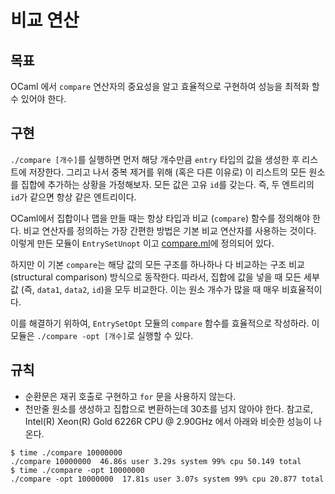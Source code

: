 # 비교 연산

## 목표
OCaml 에서 `compare` 연산자의 중요성을 알고 효율적으로 구현하여 성능을 최적화 할 수 있어야 한다.

## 구현
`./compare [개수]`를 실행하면 먼저 해당 개수만큼 `entry` 타입의 값을 생성한 후 리스트에 저장한다.
그리고 나서 중복 제거를 위해 (혹은 다른 이유로) 이 리스트의 모든 원소를 집합에 추가하는 상황을 가정해보자.
모든 값은 고유 `id`를 갖는다. 즉, 두 엔트리의 `id`가 같으면 항상 같은 엔트리이다.

OCaml에서 집합이나 맵을 만들 때는 항상 타입과 비교 (`compare`) 함수를 정의해야 한다.
비교 연산자를 정의하는 가장 간편한 방법은 기본 비교 연산자를 사용하는 것이다.
이렇게 만든 모듈이 `EntrySetUnopt` 이고 [compare.ml](src/compare.ml)에 정의되어 있다.

하지만 이 기본 `compare`는 해당 값의 모든 구조를 하나하나 다 비교하는 구조 비교 (structural comparison) 방식으로 동작한다.
따라서, 집합에 값을 넣을 때 모든 세부 값 (즉, `data1`, `data2`, `id`)을 모두 비교한다.
이는 원소 개수가 많을 때 매우 비효율적이다.

이를 해결하기 위하여, `EntrySetOpt` 모듈의 `compare` 함수를 효율적으로 작성하라. 이 모듈은 `./compare -opt [개수]`로 실행할 수 있다.

## 규칙
- 순환문은 재귀 호출로 구현하고 `for` 문을 사용하지 않는다.
- 천만줄 원소를 생성하고 집합으로 변환하는데 30초를 넘지 않아야 한다. 참고로, Intel(R) Xeon(R) Gold 6226R CPU @ 2.90GHz 에서 아래와 비슷한 성능이 나온다.
```console
$ time ./compare 10000000
./compare 10000000  46.86s user 3.29s system 99% cpu 50.149 total
$ time ./compare -opt 10000000
./compare -opt 10000000  17.81s user 3.07s system 99% cpu 20.877 total
```

